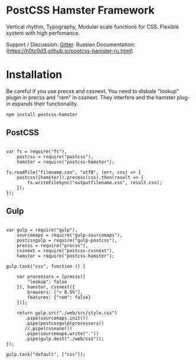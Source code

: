 # PostCSS Hamster Framework

Vertical rhythm, Typogrаphy, Modular scale functions for CSS. Flexible system with high perfomance.

Support / Discussion: [Gitter](https://gitter.im/postcss-hamster/hamster).
Russian Documentation: (https://h0tc0d3.github.io/postcss-hamster-ru.html)

# Installation

Be careful if you use precss and cssnext. You need to disbale "lookup" plugin in precss and "rem" in cssnext.
They interfere and the hamster plug-in expands their functionality.

```
npm install postcss-hamster
```

## PostCSS

```

var fs = require("fs"),
    postcss = require("postcss"),
    hamster = require("postcss-hamster");

fs.readFile("filename.css", "utf8", (err, css) => {
    postcss([hamster]).process(css).then(result => {
        fs.writeFileSync("outputfilename.css", result.css);
    });
});

```

## Gulp

```

var gulp = require("gulp"),
    sourcemaps = require("gulp-sourcemaps"),
    postcssgulp = require("gulp-postcss"),
    precss = require("precss"),
    cssnext = require("postcss-cssnext"),
    hamster = require("postcss-hamster");

gulp.task("css", function () {
  
    var processors = [precss({
        "lookup": false
    }), hamster, cssnext({
        browsers: ["> 0.5%"],
        features: {"rem": false}
    })];

    return gulp.src("./web/src/style.css")
       .pipe(sourcemaps.init())
       .pipe(postcssgulp(processors))
       //.pipe(cssnano())
       .pipe(sourcemaps.write("."))
       .pipe(gulp.dest("./web/css"));
});

gulp.task("default", ["css"]);

```